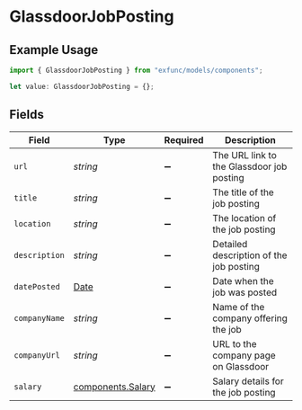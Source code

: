 # GlassdoorJobPosting

## Example Usage

```typescript
import { GlassdoorJobPosting } from "exfunc/models/components";

let value: GlassdoorJobPosting = {};
```

## Fields

| Field                                                                                         | Type                                                                                          | Required                                                                                      | Description                                                                                   |
| --------------------------------------------------------------------------------------------- | --------------------------------------------------------------------------------------------- | --------------------------------------------------------------------------------------------- | --------------------------------------------------------------------------------------------- |
| `url`                                                                                         | *string*                                                                                      | :heavy_minus_sign:                                                                            | The URL link to the Glassdoor job posting                                                     |
| `title`                                                                                       | *string*                                                                                      | :heavy_minus_sign:                                                                            | The title of the job posting                                                                  |
| `location`                                                                                    | *string*                                                                                      | :heavy_minus_sign:                                                                            | The location of the job posting                                                               |
| `description`                                                                                 | *string*                                                                                      | :heavy_minus_sign:                                                                            | Detailed description of the job posting                                                       |
| `datePosted`                                                                                  | [Date](https://developer.mozilla.org/en-US/docs/Web/JavaScript/Reference/Global_Objects/Date) | :heavy_minus_sign:                                                                            | Date when the job was posted                                                                  |
| `companyName`                                                                                 | *string*                                                                                      | :heavy_minus_sign:                                                                            | Name of the company offering the job                                                          |
| `companyUrl`                                                                                  | *string*                                                                                      | :heavy_minus_sign:                                                                            | URL to the company page on Glassdoor                                                          |
| `salary`                                                                                      | [components.Salary](../../models/components/salary.md)                                        | :heavy_minus_sign:                                                                            | Salary details for the job posting                                                            |
